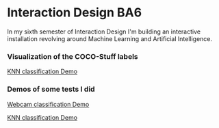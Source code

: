 # Interaction Design BA6

In my sixth semester of Interaction Design I'm building an interactive installation revolving around Machine Learning and Artificial Intelligence.

### Visualization of the COCO-Stuff labels
[KNN classification Demo](https://samuelvontucher.github.io/UXD-BA6/app/label_visualization)

### Demos of some tests I did 
[Webcam classification Demo](https://samuelvontucher.github.io/UXD-BA6/learning_ml/MobileNet_webcam_classification)

[KNN classification Demo](https://samuelvontucher.github.io/UXD-BA6/learning_ml/MobileNet_KNN/)

